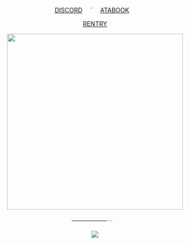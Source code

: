 <p align="center">
  <a href="https://discordapp.com/users/1009446220906901534">DISCORD</a>  `  <a href="https://streetchem.atabook.org/">ATABOOK</a>  
  <p align="center">
    <a href="https://rentry.co/streetchem">RENTRY</a>

<p align="center">
  <img src="Project25_06_2025-ezgif.com-video-to-gif-converter.gif" width="400" />
</p>

<p align="center">
   ────────┄ᅠ
</p>

<p align="center">
  <img src="https://komarev.com/ghpvc/?username=streetchem-username&color=d3962f&style=plastic&label=🍂&abreviated=true">
</p>
